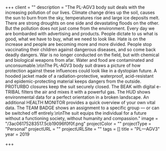 +++
client = ""
description = "The PL-AGV3 body suit deals with the increasing pollution of our lives. Climate change dries up the soil, causes the sun to burn from the sky, temperatures rise and large ice deposits melt. There are strong droughts on one side and devastating floods on the other. But the pollution does not just come from the environment. Every day we are bombarded with advertising and products. People dictate to us what is good, what we have to buy, what we need to look like. Hate is on the increase and people are becoming more and more divided. People stop vaccinating their children against dangerous diseases, and so come back deadly dangers. War is no longer conducted on the field, but with chemical and biological weapons from afar. Water and food are contaminated and unconsumable.\n\nThe PL-AGV3 body suit draws a picture of how protection against these influences could look like in a dystopian future. A hooded jacket made of a radiation-protective, waterproof, acid-resistant and epidemic-protecting material keeps dangers from the outside. PROTURBO closures keep the suit securely closed. The BEAK with digital e-TRIBAL filters the air and mixes it with a powerful gas. The HUD shows environmental data for a perfect orientation in a broken landscape. An additional HEALTH MONITOR provides a quick overview of your own vital data. The TEAM BADGE shows an assignment to a specific group — or can be switched off entirely.​​​​​​​\n\nThe suit equips the individual for a future without a functioning society, without humanity and compassion."
image = "/3ac06175283517.5cb19096f0f0f.png"
projectColor = ""
projectType = "Personal"
projectURL = ""
projectURLSite = ""
tags = []
title = "PL—AGV3"
year = 2019

+++
